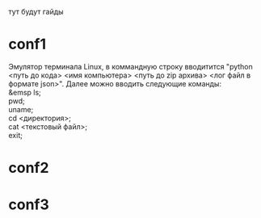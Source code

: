тут будут гайды
# conf1
Эмулятор терминала Linux, в коммандную строку вводитится "python <путь до кода> <имя компьютера> <путь до zip архива> <лог файл в формате json>".
Далее можно вводить следующие команды:<br/>
&emsp ls;<br/>
  pwd;<br/>
  uname;<br/>
  cd <директория>;<br/>
  cat <текстовый файл>;<br/>
  exit;<br/>
# conf2
# conf3
